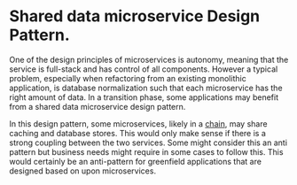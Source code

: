 # Shared data microservice Design Pattern.

One of the design principles of microservices is autonomy, meaning that the service is full-stack and has control of all components. However a typical problem, especially when refactoring from an existing monolithic application, is database normalization such that each microservice has the right amount of data. In a transition phase, some applications may benefit from a shared data microservice design pattern.

In this design pattern, some microservices, likely in a [chain](chained.md), may share caching and database stores. This would only make sense if there is a strong coupling between the two services. Some might consider this an anti pattern but business needs might require in some cases to follow this. This would certainly be an anti-pattern for greenfield applications that are designed based on upon microservices.



